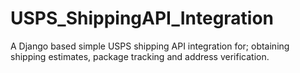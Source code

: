 # USPS_ShippingAPI_Integration
A Django based simple USPS shipping API integration for;  obtaining shipping estimates, package tracking and address verification. 

